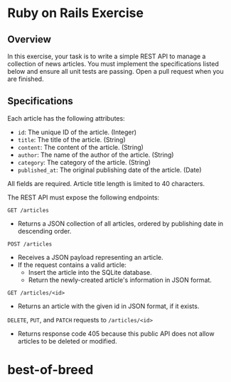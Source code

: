 # Ruby on Rails Exercise

## Overview

In this exercise, your task is to write a simple REST API to manage a collection of news articles. You must implement the specifications listed below and ensure all unit tests are passing. Open a pull request when you are finished.

## Specifications

Each article has the following attributes:
- `id`: The unique ID of the article. (Integer)
- `title`: The title of the article. (String)
- `content`: The content of the article. (String)
- `author`: The name of the author of the article. (String)
- `category`: The category of the article. (String)
- `published_at`: The original publishing date of the article. (Date)

All fields are required. Article title length is limited to 40 characters.

The REST API must expose the following endpoints:

`GET /articles`
- Returns a JSON collection of all articles, ordered by publishing date in descending order.

`POST /articles`
- Receives a JSON payload representing an article.
- If the request contains a valid article:
    - Insert the article into the SQLite database.
    - Return the newly-created article's information in JSON format.

`GET /articles/<id>`
- Returns an article with the given id in JSON format, if it exists.

`DELETE`, `PUT`, and `PATCH` requests to `/articles/<id>`
- Returns response code 405 because this public API does not allow articles to be deleted or modified.
# best-of-breed
